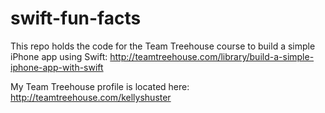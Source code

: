 swift-fun-facts
===============
This repo holds the code for the Team Treehouse course to build a simple iPhone app using Swift:
http://teamtreehouse.com/library/build-a-simple-iphone-app-with-swift

My Team Treehouse profile is located here:
http://teamtreehouse.com/kellyshuster
